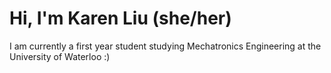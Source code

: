 # Hi, I'm Karen Liu (she/her)
I am currently a first year student studying Mechatronics Engineering at the University of Waterloo :)
